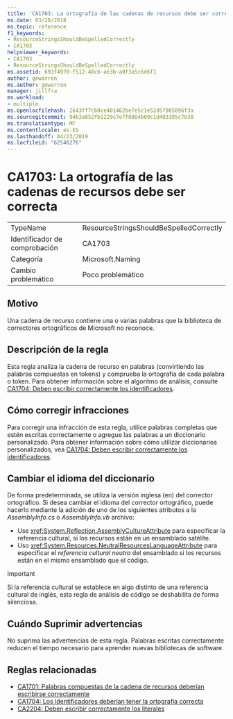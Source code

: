 ```yaml
---
title: 'CA1703: La ortografía de las cadenas de recursos debe ser correcta'
ms.date: 03/28/2018
ms.topic: reference
f1_keywords:
- ResourceStringsShouldBeSpelledCorrectly
- CA1703
helpviewer_keywords:
- CA1703
- ResourceStringsShouldBeSpelledCorrectly
ms.assetid: 693f4970-f512-40cb-ae3b-a0f3a5c6d6f1
author: gewarren
ms.author: gewarren
manager: jillfra
ms.workload:
- multiple
ms.openlocfilehash: 2643ff7cb8ce401462be7e5c1e52d5f985896f3a
ms.sourcegitcommit: 94b3a052fb1229c7e7f8804b09c1d403385c7630
ms.translationtype: MT
ms.contentlocale: es-ES
ms.lasthandoff: 04/23/2019
ms.locfileid: "62546276"
---
```

# <a name="ca1703-resource-strings-should-be-spelled-correctly"></a>CA1703: La ortografía de las cadenas de recursos debe ser correcta

|||
|-|-|
|TypeName|ResourceStringsShouldBeSpelledCorrectly|
|Identificador de comprobación|CA1703|
|Categoría|Microsoft.Naming|
|Cambio problemático|Poco problemático|

## <a name="cause"></a>Motivo

Una cadena de recurso contiene una o varias palabras que la biblioteca de correctores ortográficos de Microsoft no reconoce.

## <a name="rule-description"></a>Descripción de la regla

Esta regla analiza la cadena de recurso en palabras (convirtiendo las palabras compuestas en tokens) y comprueba la ortografía de cada palabra o token. Para obtener información sobre el algoritmo de análisis, consulte [CA1704: Deben escribir correctamente los identificadores](../code-quality/ca1704-identifiers-should-be-spelled-correctly.md).

## <a name="how-to-fix-violations"></a>Cómo corregir infracciones

Para corregir una infracción de esta regla, utilice palabras completas que estén escritas correctamente o agregue las palabras a un diccionario personalizado. Para obtener información sobre cómo utilizar diccionarios personalizados, vea [CA1704: Deben escribir correctamente los identificadores](../code-quality/ca1704-identifiers-should-be-spelled-correctly.md).

## <a name="change-the-dictionary-language"></a>Cambiar el idioma del diccionario

De forma predeterminada, se utiliza la versión inglesa (en) del corrector ortográfico. Si desea cambiar el idioma del corrector ortográfico, puede hacerlo mediante la adición de uno de los siguientes atributos a la *AssemblyInfo.cs* o *AssemblyInfo.vb* archivo:

- Use <xref:System.Reflection.AssemblyCultureAttribute> para especificar la referencia cultural, si los recursos están en un ensamblado satélite.
- Uso <xref:System.Resources.NeutralResourcesLanguageAttribute> para especificar el *referencia cultural neutra* del ensamblado si los recursos están en el mismo ensamblado que el código.

> [!IMPORTANT]
> Si la referencia cultural se establece en algo distinto de una referencia cultural de inglés, esta regla de análisis de código se deshabilita de forma silenciosa.

## <a name="when-to-suppress-warnings"></a>Cuándo Suprimir advertencias

No suprima las advertencias de esta regla. Palabras escritas correctamente reducen el tiempo necesario para aprender nuevas bibliotecas de software.

## <a name="related-rules"></a>Reglas relacionadas

- [CA1701: Palabras compuestas de la cadena de recursos deberían escribirse correctamente](../code-quality/ca1701-resource-string-compound-words-should-be-cased-correctly.md)
- [CA1704: Los identificadores deberían tener la ortografía correcta](../code-quality/ca1704-identifiers-should-be-spelled-correctly.md)
- [CA2204: Deben escribir correctamente los literales](../code-quality/ca2204-literals-should-be-spelled-correctly.md)